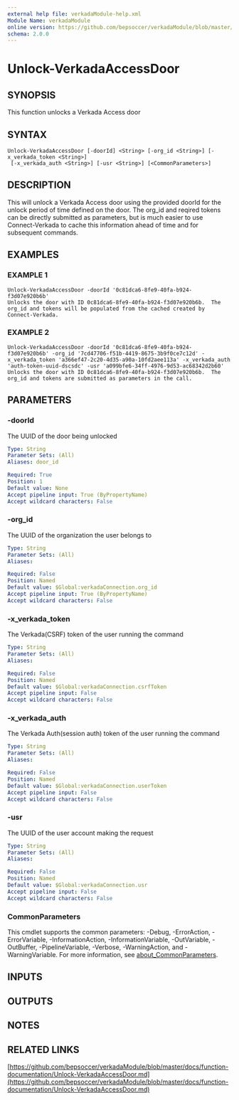 ```yaml
---
external help file: verkadaModule-help.xml
Module Name: verkadaModule
online version: https://github.com/bepsoccer/verkadaModule/blob/master/docs/function-documentation/Unlock-VerkadaAccessDoor.md
schema: 2.0.0
---
```


# Unlock-VerkadaAccessDoor

## SYNOPSIS
This function unlocks a Verkada Access door

## SYNTAX

```
Unlock-VerkadaAccessDoor [-doorId] <String> [-org_id <String>] [-x_verkada_token <String>]
 [-x_verkada_auth <String>] [-usr <String>] [<CommonParameters>]
```

## DESCRIPTION
This will unlock a Verkada Access door using the provided doorId for the unlock period of time defined on the door.
The org_id and reqired tokens can be directly submitted as parameters, but is much easier to use Connect-Verkada to cache this information ahead of time and for subsequent commands.

## EXAMPLES

### EXAMPLE 1
```
Unlock-VerkadaAccessDoor -doorId '0c81dca6-8fe9-40fa-b924-f3d07e920b6b'
Unlocks the door with ID 0c81dca6-8fe9-40fa-b924-f3d07e920b6b.  The org_id and tokens will be populated from the cached created by Connect-Verkada.
```

### EXAMPLE 2
```
Unlock-VerkadaAccessDoor -doorId '0c81dca6-8fe9-40fa-b924-f3d07e920b6b' -org_id '7cd47706-f51b-4419-8675-3b9f0ce7c12d' -x_verkada_token 'a366ef47-2c20-4d35-a90a-10fd2aee113a' -x_verkada_auth 'auth-token-uuid-dscsdc' -usr 'a099bfe6-34ff-4976-9d53-ac68342d2b60'
Unlocks the door with ID 0c81dca6-8fe9-40fa-b924-f3d07e920b6b.  The org_id and tokens are submitted as parameters in the call.
```

## PARAMETERS

### -doorId
The UUID of the door being unlocked

```yaml
Type: String
Parameter Sets: (All)
Aliases: door_id

Required: True
Position: 1
Default value: None
Accept pipeline input: True (ByPropertyName)
Accept wildcard characters: False
```

### -org_id
The UUID of the organization the user belongs to

```yaml
Type: String
Parameter Sets: (All)
Aliases:

Required: False
Position: Named
Default value: $Global:verkadaConnection.org_id
Accept pipeline input: True (ByPropertyName)
Accept wildcard characters: False
```

### -x_verkada_token
The Verkada(CSRF) token of the user running the command

```yaml
Type: String
Parameter Sets: (All)
Aliases:

Required: False
Position: Named
Default value: $Global:verkadaConnection.csrfToken
Accept pipeline input: False
Accept wildcard characters: False
```

### -x_verkada_auth
The Verkada Auth(session auth) token of the user running the command

```yaml
Type: String
Parameter Sets: (All)
Aliases:

Required: False
Position: Named
Default value: $Global:verkadaConnection.userToken
Accept pipeline input: False
Accept wildcard characters: False
```

### -usr
The UUID of the user account making the request

```yaml
Type: String
Parameter Sets: (All)
Aliases:

Required: False
Position: Named
Default value: $Global:verkadaConnection.usr
Accept pipeline input: False
Accept wildcard characters: False
```

### CommonParameters
This cmdlet supports the common parameters: -Debug, -ErrorAction, -ErrorVariable, -InformationAction, -InformationVariable, -OutVariable, -OutBuffer, -PipelineVariable, -Verbose, -WarningAction, and -WarningVariable. For more information, see [about_CommonParameters](http://go.microsoft.com/fwlink/?LinkID=113216).

## INPUTS

## OUTPUTS

## NOTES

## RELATED LINKS

[https://github.com/bepsoccer/verkadaModule/blob/master/docs/function-documentation/Unlock-VerkadaAccessDoor.md](https://github.com/bepsoccer/verkadaModule/blob/master/docs/function-documentation/Unlock-VerkadaAccessDoor.md)

